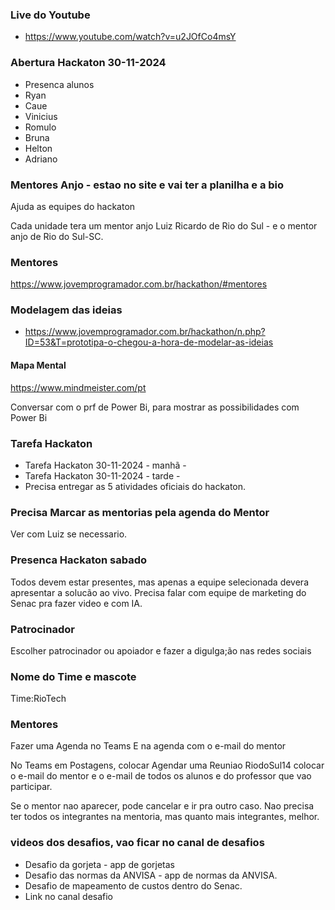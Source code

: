 ### Live do Youtube
* https://www.youtube.com/watch?v=u2JOfCo4msY

### Abertura Hackaton 30-11-2024
* Presenca alunos 
* Ryan 
* Caue
* Vinicius
* Romulo
* Bruna
* Helton
* Adriano

### Mentores Anjo - estao no site e vai ter a planilha e a bio
Ajuda as equipes do hackaton 

Cada unidade tera um mentor anjo 
Luiz Ricardo de Rio do Sul - e o mentor anjo de Rio do Sul-SC.

### Mentores 
https://www.jovemprogramador.com.br/hackathon/#mentores

### Modelagem das ideias 
* https://www.jovemprogramador.com.br/hackathon/n.php?ID=53&T=prototipa-o-chegou-a-hora-de-modelar-as-ideias

#### Mapa Mental 
https://www.mindmeister.com/pt

Conversar com o prf de Power Bi, para mostrar 
as possibilidades com Power Bi 

### Tarefa Hackaton 
* Tarefa Hackaton 30-11-2024 - manhã - 
* Tarefa Hackaton 30-11-2024 - tarde - 
* Precisa entregar as 5 atividades oficiais do hackaton.

### Precisa Marcar as mentorias pela agenda do Mentor
Ver com Luiz se necessario.

### Presenca Hackaton sabado
Todos devem estar presentes, mas apenas a equipe selecionada 
devera apresentar a solucão ao vivo.
Precisa falar com equipe de marketing do Senac pra fazer video
e com IA.

### Patrocinador
Escolher patrocinador ou apoiador e fazer a digulga;ão nas redes sociais

### Nome do Time e mascote
Time:RioTech


### Mentores
Fazer uma Agenda no Teams
E na agenda com o e-mail do mentor

No Teams em Postagens, colocar Agendar uma Reuniao
RiodoSul14
colocar o e-mail do mentor e o e-mail 
de todos os alunos
e do professor que vao participar.

Se o mentor nao aparecer, pode cancelar e ir pra outro caso.
Nao precisa ter todos os 
integrantes na mentoria, mas quanto mais integrantes, melhor.

### videos dos desafios, vao ficar no canal de desafios

* Desafio da gorjeta - app de gorjetas
* Desafio das normas da ANVISA - app de normas da ANVISA.
* Desafio de mapeamento de custos dentro do Senac.
* Link no canal desafio 












































